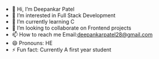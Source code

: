 - 👋 Hi, I’m Deepankar Patel
- 👀 I’m interested in Full Stack Development
- 🌱 I’m currently learning C
- 💞️ I’m looking to collaborate on Frontend projects 
- 📫 How to reach me Email:deepankarpatel28@gmail.com
- 😄 Pronouns: HE
- ⚡ Fun fact: Currently A first year student 

<!---
dpp0007/dpp0007 is a ✨ special ✨ repository because its `README.md` (this file) appears on your GitHub profile.
You can click the Preview link to take a look at your changes.
--->
